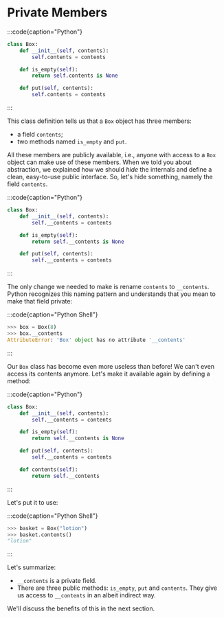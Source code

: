 # Private Members

:::code{caption="Python"}

```python
class Box:
    def __init__(self, contents):
        self.contents = contents

    def is_empty(self):
        return self.contents is None

    def put(self, contents):
        self.contents = contents
```

:::

This class definition tells us that a `Box` object has three members:

* a field `contents`;
* two methods named `is_empty` and `put`.

All these members are publicly available, i.e., anyone with access to a `Box` object can make use of these members.
When we told you about abstraction, we explained how we should *hide* the internals and define a clean, easy-to-use public interface.
So, let's hide something, namely the field `contents`.

:::code{caption="Python"}

```python
class Box:
    def __init__(self, contents):
        self.__contents = contents

    def is_empty(self):
        return self.__contents is None

    def put(self, contents):
        self.__contents = contents
```

:::

The only change we needed to make is rename `contents` to `__contents`.
Python recognizes this naming pattern and understands that you mean to make that field private:

:::code{caption="Python Shell"}

```python
>>> box = Box(8)
>>> box.__contents
AttributeError: 'Box' object has no attribute '__contents'
```

:::

Our `Box` class has become even more useless than before!
We can't even access its contents anymore.
Let's make it available again by defining a method:

:::code{caption="Python"}

```python
class Box:
    def __init__(self, contents):
        self.__contents = contents

    def is_empty(self):
        return self.__contents is None

    def put(self, contents):
        self.__contents = contents

    def contents(self):
        return self.__contents
```

:::

Let's put it to use:

:::code{caption="Python Shell"}

```python
>>> basket = Box("lotion")
>>> basket.contents()
"lotion"
```

:::

Let's summarize:

* `__contents` is a private field.
* There are three public methods: `is_empty`, `put` and `contents`.
  They give us access to `__contents` in an albeit indirect way.

We'll discuss the benefits of this in the next section.
